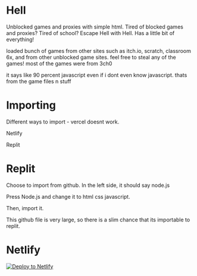 # Hell
Unblocked games and proxies with simple html.
Tired of blocked games and proxies? Tired of school? Escape Hell with Hell. Has a little bit of everything!

loaded bunch of games from other sites such as itch.io, scratch, classroom 6x, and from other unblocked game
sites. feel free to steal any of the games! most of the games were from 3ch0

it says like 90 percent javascript even if i dont even know javascript. thats from the game files n stuff



# Importing 
Different ways to import - 
vercel doesnt work.


Netlify


Replit

# Replit

Choose to import from github. In the left side, it should say node.js

Press Node.js and change it to html css javascript.

Then, import it.

This github file is very large, so there is a slim chance that its importable to 
replit.

# Netlify

[![Deploy to Netlify](https://www.netlify.com/img/deploy/button.svg)](https://app.netlify.com/start/deploy?repository=https://github.com/d3ch/hell.git)

